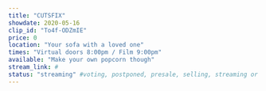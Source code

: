 ```yaml
---
title: "CUTSFIX"
showdate: 2020-05-16
clip_id: "To4f-ODZmIE"
price: 0
location: "Your sofa with a loved one"
times: "Virtual doors 8:00pm / Film 9:00pm"
available: "Make your own popcorn though"
stream_link: #
status: "streaming" #voting, postponed, presale, selling, streaming or soldout
---
```

